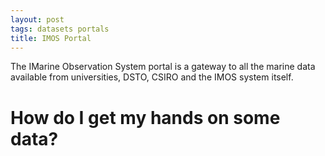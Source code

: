 ```yaml
---
layout: post
tags: datasets portals
title: IMOS Portal
---
```


The IMarine Observation System portal is a gateway to all the marine data available from universities, DSTO, CSIRO and the IMOS system itself.

# How do I get my hands on some data?

